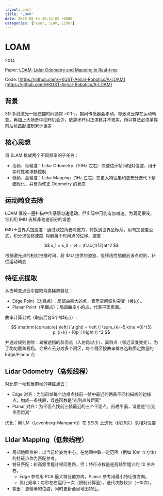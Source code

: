 ```yaml
---
layout: post
title: "LOAM"
date: 2025-08-15 10:43:00 +0800
categories: [Paper, SLAM, Lidar]
---
```


# LOAM

2014

Paper: [LOAM: Lidar Odometry and Mapping in Real-time](https://www.semanticscholar.org/paper/LOAM%3A-Lidar-Odometry-and-Mapping-in-Real-time-Zhang-Singh/4d0fc815dced9db3954ed21060e9894e1555ee3d)

Code: [https://github.com/HKUST-Aerial-Robotics/A-LOAM](https://github.com/HKUST-Aerial-Robotics/A-LOAM)

## 背景

3D 多线激光一圈扫描时间通常 >0.1 s，期间传感器会移动，导致点云存在运动畸变。再加上大场景中回环机会少，依靠闭环纠正漂移并不现实，所以算法必须单靠前后帧匹配控制累计误差

## 核心思想
将 SLAM 拆成两个不同频率的子任务：
- 高频、低精度：Lidar Odometry（10Hz 左右）快速估计帧间相对位姿，用于实时性和漂移控制
- 低频、高精度：Lidar Mapping（1Hz 左右）在更大特征集和更充分迭代下精细优化，并反向修正 Odometry 的状态

## 运动畸变去除
LOAM 假设一圈扫描中传感器匀速运动，但实际中可能有加减速。为满足假设，它利用 IMU 去掉非匀速部分的误差

IMU→世界系加速度：通过欧拉角去除重力，转换到世界坐标系。用匀加速度公式，积分求位移速度, 得到每个时间点的位移、速度：

$$ s_1 = s_0 + vt + \frac{1}{2}at^2 $$

根据激光点的相对扫描时间，将 IMU 提供的姿态、位移线性插值到该点时刻，补偿运动畸变

## 特征点提取

从去畸变点云中提取两类稀疏特征：
- Edge Point（边缘点）：局部曲率大的点，表示空间结构突变（棱边）。
- Planar Point（平面点）：局部曲率小的点，代表平面表面。

曲率计算公式（取前后各5个邻域点）:

$$ \mathrm{curvature} \left( i \right) = \left \| \sum_{k=-5,k\ne =0}^{5} p_{i+k} - 10p_i \right \| ^2 $$

并通过规则剔除：易被遮挡的斜面点（入射角过小）、离群点（邻近深度突变）。为了均匀覆盖视场，会把点云分成多个扇区，每个扇区按曲率排序选取固定数量的 Edge/Planar 点

## Lidar Odometry（高频线程）

对比前一帧和当前帧的特征点云：
- Edge 对齐：为当前帧每个边缘点找前一帧中最近的两条不同扫描线的边缘点，构成一条线段，误差函数是“点到直线距离”
- Planar 对齐：为平面点找前三帧最近的三个平面点，形成平面，误差是“点到平面距离”

优化：用 LM（Levenberg–Marquardt）在 $SE(3)$ 上迭代（约25次）求相对位姿

## Lidar Mapping（低频线程）

- 局部地图维护：以当前位姿为中心，在地图中取一定范围（例如 10m 立方体）的特征点作为匹配参考。
- 特征匹配：和高频里程计相同思路，但：特征点数量是高频里程计的 10 倍左右。
    - Edge 参考用 PCA 最大特征值方向，Planar 参考用最小特征值方向。
    - 优化频率：每秒左右运行一次（限制计算量），迭代次数较少（~10次）。
- 输出：更精确的位姿，同时更新全局地图特征。


